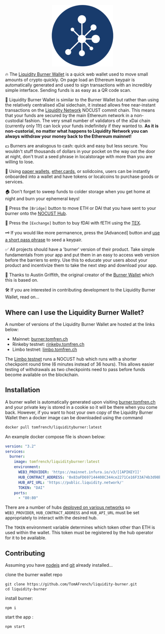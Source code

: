 <p align="center"> 
  <img src="src/liquidity.png" alt="drawing" width="200"/>
</p>

🔥 The [Liquidity Burner Wallet](https://rinkeby.tomfren.ch) is a quick web wallet used to move small amounts of crypto quickly. On page load an Ethereum keypair is automatically generated and used to sign transactions with an incredibly simple interface. Sending funds is as easy as a QR code scan.

🌊 Liquidity Burner Wallet is similar to the Burner Wallet but rather than using the relatively centralised xDai sidechain, it instead allows free near-instant transactions on the [Liquidity Network](https://liquidity.network/) NOCUST commit chain. This means that your funds are secured by the main Ethereum network in a non-custodial fashion. The very small number of validators of the xDai chain (currently only 11!) can lock your funds indefinitely if they wanted to. __As it is non-custorial, no matter what happens to Liquidity Network you can always withdraw your money back to the Ethereum mainnet!__

💵 Burners are analogous to cash: quick and easy but less secure. You wouldn't stuff thousands of dollars in your pocket on the way out the door at night, don't trust a seed phrase in localstorage with more than you are willing to lose.

🎫 Using [paper wallets](https://github.com/austintgriffith/paper-wallet), [ether.cards](https://ether.cards/), or solidcoins, users can be instantly onboarded into a wallet and have tokens or localcoins to purchase goods or services.

🏠 Don't forget to sweep funds to colder storage when you get home at night and burn your ephemeral keys!

<!---
💸 Press the `[Request]` button to instantly create a popup point-of-sale system and have a QR code to display in the window of your shop. Patrons can send you funds with [a simple scan in seconds](https://youtu.be/neZeaXAnkAg).
-->

🌉 Press the `[Bridge]` button to move ETH or DAI that you have sent to your burner onto the [NOCUST Hub](https://liquidity.network/).

🏦 Press the `[Exchange]` button to buy fDAI with fETH using the [TEX](https://tex.liquidity.network/).

🗝️ If you would like more permanence, press the [Advanced] button and [use a short pass phrase](https://youtu.be/3zAFo-8p_tg?t=48) to seed a keypair. 

✅ All projects should have a 'burner' version of their product. Take simple fundamentals from your app and put them in an easy to access web version before the barriers to entry. Use this to educate your users about your product and incentivize them to take the next step and download your app. 

🙏 Thanks to Austin Griffith, the original creator of the [Burner Wallet](https://github.com/austintgriffith/burner-wallet) which this is based on.

🛠️ If you are interested in contributing development to the Liquidity Burner Wallet, read on...

## Where can I use the Liquidity Burner Wallet?

A number of versions of the Liquidity Burner Wallet are hosted at the links below:

* Mainnet: [burner.tomfren.ch](https://burner.tomfren.ch)
* Rinkeby testnet: [rinkeby.tomfren.ch](https://rinkeby.tomfren.ch)
* Limbo testnet: [limbo.tomfren.ch](https://limbo.tomfren.ch)

The [Limbo testnet](https://liquidity-network.gitbook.io/project/#private-test-network) runs a NOCUST hub which runs with a shorter checkpoint round time (6 minutes instead of 36 hours). This allows easier testing of withdrawals as two checkpoints need to pass before funds become available on the blockchain.

## Installation

A burner wallet is automatically generated upon visiting [burner.tomfren.ch](https://burner.tomfren.ch) and your private key is stored in a cookie so it will be there when you come back. However, if you want to host your own copy of the Liquidity Burner Wallet then a docker image can be downloaded using the command

```bash
docker pull tomfrench/liquidityburner:latest
```

An example docker compose file is shown below:

```yaml
version: "3.2"
services:
  burner:
    image: tomfrench/liquidityburner:latest
    environment:
      WEB3_PROVIDER: 'https://mainnet.infura.io/v3/[[APIKEY]]'
      HUB_CONTRACT_ADDRESS: '0x83aFD697144408C344ce2271Ce16F33A74b3d98b'
      HUB_API_URL: 'https://public.liquidity.network/'
      TOKEN: "DAI"
    ports:
      - "80:80"
```

There are a number of hubs [deployed on various networks](https://liquidity-network.gitbook.io/project/#currently-deployed-nocust-commit-chains) so `WEB3_PROVIDER`, `HUB_CONTRACT_ADDRESS` and `HUB_API_URL` must be set appropriately to interact with the desired hub.

The `TOKEN` environment variable determines which token other than ETH is used within the wallet. This token must be registered by the hub operator for it to be available.

## Contributing

Assuming you have [nodejs](https://nodejs.org/en/download/) and [git](https://git-scm.com/downloads) already installed...

clone the burner wallet repo
```
git clone https://github.com/TomAFrench/liquidity-burner.git
cd liquidity-burner
```

install burner:
```
npm i
```

start the app :
```
npm start
```
